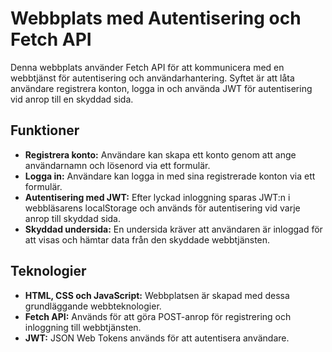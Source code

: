 # Webbplats med Autentisering och Fetch API

Denna webbplats använder Fetch API för att kommunicera med en webbtjänst för autentisering och användarhantering. Syftet är att låta användare registrera konton, logga in och använda JWT för autentisering vid anrop till en skyddad sida.

## Funktioner
- **Registrera konto:** Användare kan skapa ett konto genom att ange användarnamn och lösenord via ett formulär.
- **Logga in:** Användare kan logga in med sina registrerade konton via ett formulär.
- **Autentisering med JWT:** Efter lyckad inloggning sparas JWT:n i webbläsarens localStorage och används för autentisering vid varje anrop till skyddad sida.
- **Skyddad undersida:** En undersida kräver att användaren är inloggad för att visas och hämtar data från den skyddade webbtjänsten.

## Teknologier
- **HTML, CSS och JavaScript:** Webbplatsen är skapad med dessa grundläggande webbteknologier.
- **Fetch API:** Används för att göra POST-anrop för registrering och inloggning till webbtjänsten.
- **JWT:** JSON Web Tokens används för att autentisera användare.


